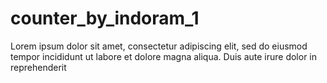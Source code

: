 # counter_by_indoram_1
Lorem ipsum dolor sit amet, consectetur adipiscing elit, sed do eiusmod tempor incididunt ut  labore et dolore magna aliqua. Duis aute irure dolor in reprehenderit
